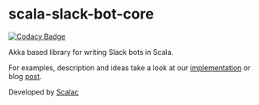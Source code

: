 # scala-slack-bot-core

[![Codacy Badge](https://www.codacy.com/project/badge/fa1e21dc6de24e0cb5286e7579e0698d)](https://www.codacy.com/app/pjazdzewski1990/scala-slack-bot-core)

Akka based library for writing Slack bots in Scala. 

For examples, description and ideas take a look at our [implementation](https://github.com/ScalaConsultants/scala-slack-bot) or blog [post](http://blog.scalac.io/2015/07/16/slack.html).

Developed by [Scalac](https://scalac.io/?utm_source=scalac_github&utm_campaign=scalac1&utm_medium=web)
